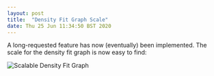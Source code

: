 ```yaml
---
layout: post
title:  "Density Fit Graph Scale"
date: Thu 25 Jun 11:34:50 BST 2020
---
```


A long-requested feature has now (eventually) been implemented. The scale for the density fit graph is now easy to find:

![Scalable Density Fit Graph]({{"../../../images/density-fit-graph-scale.png"}})


